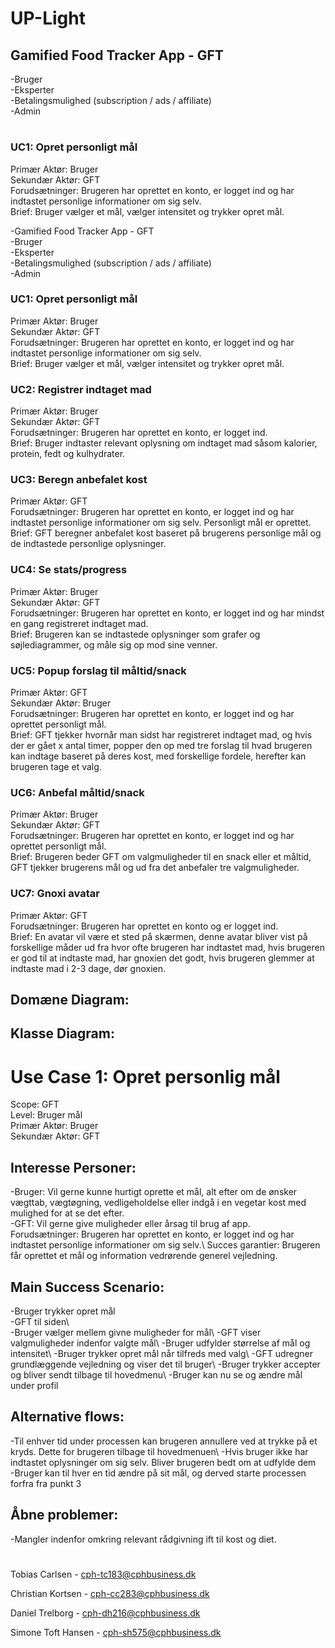 # UP-Light

## Gamified Food Tracker App - GFT
-Bruger\
-Eksperter\
-Betalingsmulighed (subscription / ads / affiliate)\
-Admin

#

### UC1: Opret personligt mål
Primær Aktør: Bruger\
Sekundær Aktør: GFT\
Forudsætninger: Brugeren har oprettet en konto, er logget ind og har indtastet personlige informationer om sig selv.\
Brief: Bruger vælger et mål, vælger intensitet og trykker opret mål.

-Gamified Food Tracker App - GFT\
-Bruger\
-Eksperter\
-Betalingsmulighed (subscription / ads / affiliate)\
-Admin


### UC1: Opret personligt mål
Primær Aktør: Bruger\
Sekundær Aktør: GFT\
Forudsætninger: Brugeren har oprettet en konto, er logget ind og har indtastet personlige informationer om sig selv.\
Brief: Bruger vælger et mål, vælger intensitet og trykker opret mål.

### UC2: Registrer indtaget mad
Primær Aktør: Bruger\
Sekundær Aktør: GFT\
Forudsætninger: Brugeren har oprettet en konto, er logget ind.\
Brief: Bruger indtaster relevant oplysning om indtaget mad såsom kalorier, protein, fedt og kulhydrater.

### UC3: Beregn anbefalet kost
Primær Aktør: GFT\
Forudsætninger: Brugeren har oprettet en konto, er logget ind og har indtastet personlige informationer om sig selv. Personligt mål er oprettet.\
Brief: GFT beregner anbefalet kost baseret på brugerens personlige mål og de indtastede personlige oplysninger.

### UC4: Se stats/progress
Primær Aktør: Bruger\
Sekundær Aktør: GFT\
Forudsætninger: Brugeren har oprettet en konto, er logget ind og har mindst en gang registreret indtaget mad.\
Brief: Brugeren kan se indtastede oplysninger som grafer og søjlediagrammer, og måle sig op mod sine venner.

### UC5: Popup forslag til måltid/snack
Primær Aktør: GFT\
Sekundær Aktør: Bruger\
Forudsætninger: Brugeren har oprettet en konto, er logget ind og har oprettet personligt mål.\
Brief: GFT tjekker hvornår man sidst har registreret indtaget mad, og hvis der er gået x antal timer, popper den op med tre forslag til hvad brugeren kan indtage baseret på deres kost, med forskellige fordele, herefter kan brugeren tage et valg.

### UC6: Anbefal måltid/snack
Primær Aktør: Bruger\
Sekundær Aktør: GFT\
Forudsætninger: Brugeren har oprettet en konto, er logget ind og har oprettet personligt mål.\
Brief: Brugeren beder GFT om valgmuligheder til en snack eller et måltid, GFT tjekker brugerens mål og ud fra det anbefaler tre valgmuligheder.

### UC7: Gnoxi avatar
Primær Aktør: GFT\
Forudsætninger: Brugeren har oprettet en konto og er logget ind.\
Brief: En avatar vil være et sted på skærmen, denne avatar bliver vist på forskellige måder ud fra hvor ofte brugeren har indtastet mad, hvis brugeren er god til at indtaste mad, har gnoxien det godt, hvis brugeren glemmer at indtaste mad i 2-3 dage, dør gnoxien.

## Domæne Diagram:

## Klasse Diagram:


# Use Case 1: Opret personlig mål
Scope: GFT\
Level: Bruger mål\
Primær Aktør: Bruger\
Sekundær Aktør: GFT

## Interesse Personer:
-Bruger: Vil gerne kunne hurtigt oprette et mål, alt efter om de ønsker vægttab, vægtøgning, vedligeholdelse eller indgå i en vegetar kost med mulighed for at se det efter.\
-GFT:  Vil gerne give muligheder eller årsag til brug af app.\
Forudsætninger: Brugeren har oprettet en konto, er logget ind og har indtastet personlige informationer om sig selv.\ 
Succes garantier: Brugeren får oprettet et mål og information vedrørende generel vejledning. 

## Main Success Scenario: 

-Bruger trykker opret mål\
-GFT til siden\   
-Bruger vælger mellem givne muligheder for mål\ 
-GFT viser valgmuligheder indenfor valgte mål\ 
-Bruger udfylder størrelse af mål og intensitet\ 
-Bruger trykker opret mål når tilfreds med valg\ 
-GFT udregner grundlæggende vejledning og viser det til bruger\ 
-Bruger trykker accepter og bliver sendt tilbage til hovedmenu\ 
-Bruger kan nu se og ændre mål under profil 


## Alternative flows: 
-Til enhver tid under processen kan brugeren annullere ved at trykke på et kryds. Dette for brugeren tilbage til hovedmenuen\ 
-Hvis bruger ikke har indtastet oplysninger om sig selv. Bliver brugeren bedt om at udfylde dem\
-Bruger kan til hver en tid ændre på sit mål, og derved starte processen forfra fra punkt 3 



## Åbne problemer: 
-Mangler indenfor omkring relevant rådgivning ift til kost og diet. 

#

Tobias Carlsen - cph-tc183@cphbusiness.dk

Christian Kortsen - cph-cc283@cphbusiness.dk

Daniel Trelborg - cph-dh216@cphbusiness.dk

Simone Toft Hansen - cph-sh575@cphbusiness.dk
